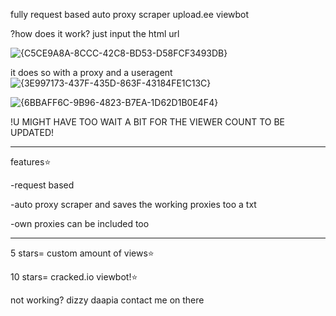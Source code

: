 fully request based auto proxy scraper upload.ee viewbot



?how does it work?
just input the html url






![{C5CE9A8A-8CCC-42C8-BD53-D58FCF3493DB}](https://github.com/user-attachments/assets/b2095050-21d0-4abb-9d3d-e1df9e55b41a)



it does so with a proxy and a useragent
![{3E997173-437F-435D-863F-43184FE1C13C}](https://github.com/user-attachments/assets/635036a3-98c3-4e1c-816f-f10d1a0a00e4)





![{6BBAFF6C-9B96-4823-B7EA-1D62D1B0E4F4}](https://github.com/user-attachments/assets/8b5f84f4-6e59-432e-9e3b-9219ce2e809f)







!U MIGHT HAVE TOO WAIT A BIT FOR THE VIEWER COUNT TO BE UPDATED!

______________________________________________________________

features⭐

-request based


-auto proxy scraper and saves the working proxies too a txt


-own proxies can be included too

_______________________________________________________________






5 stars= custom amount of views⭐


10 stars= cracked.io viewbot!⭐


not working? dizzy daapia
contact me on there
